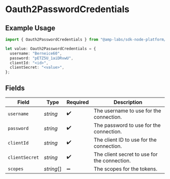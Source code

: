 # Oauth2PasswordCredentials

## Example Usage

```typescript
import { Oauth2PasswordCredentials } from "@amp-labs/sdk-node-platform/models/operations";

let value: Oauth2PasswordCredentials = {
  username: "Berneice60",
  password: "pETZ5U_1aiDRvwU",
  clientId: "<id>",
  clientSecret: "<value>",
};
```

## Fields

| Field                                        | Type                                         | Required                                     | Description                                  |
| -------------------------------------------- | -------------------------------------------- | -------------------------------------------- | -------------------------------------------- |
| `username`                                   | *string*                                     | :heavy_check_mark:                           | The username to use for the connection.      |
| `password`                                   | *string*                                     | :heavy_check_mark:                           | The password to use for the connection.      |
| `clientId`                                   | *string*                                     | :heavy_check_mark:                           | The client ID to use for the connection.     |
| `clientSecret`                               | *string*                                     | :heavy_check_mark:                           | The client secret to use for the connection. |
| `scopes`                                     | *string*[]                                   | :heavy_minus_sign:                           | The scopes for the tokens.                   |